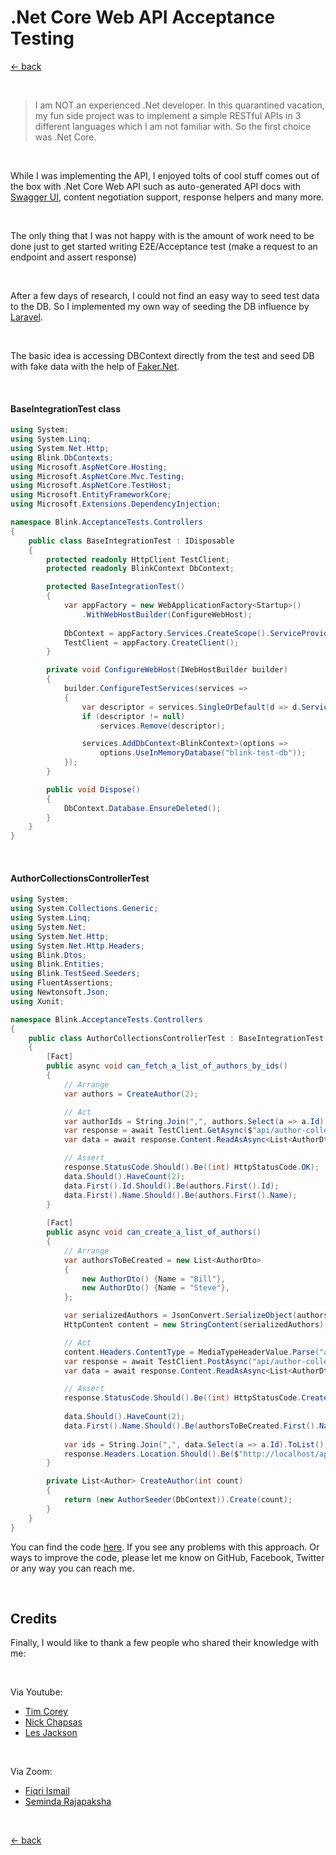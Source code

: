 # .Net Core Web API Acceptance Testing

[← back](https://milroyfraser.github.io)

<br>

> I am NOT an experienced .Net developer. In this quarantined vacation, my fun side project was to implement a simple RESTful APIs in 3 different languages which I am not familiar with. So the first choice was .Net Core.

<br>

While I was implementing the API, I enjoyed tolts of cool stuff comes out of the box with .Net Core Web API such as auto-generated API docs with [Swagger UI](https://swagger.io/tools/swagger-ui/), content negotiation support, response helpers and many more.

<br>

The only thing that I was not happy with is the amount of work need to be done just to get started writing E2E/Acceptance test (make a request to an endpoint and assert response)

<br>

After a few days of research, I could not find an easy way to seed test data to the DB. So I implemented my own way of seeding the DB influence by [Laravel](https://laravel.com/). 

<br>

The basic idea is accessing DBContext directly from the test and seed DB with fake data with the help of [Faker.Net](https://www.nuget.org/packages/Faker.Net/).

<br>

#### BaseIntegrationTest class

```c#
using System;
using System.Linq;
using System.Net.Http;
using Blink.DbContexts;
using Microsoft.AspNetCore.Hosting;
using Microsoft.AspNetCore.Mvc.Testing;
using Microsoft.AspNetCore.TestHost;
using Microsoft.EntityFrameworkCore;
using Microsoft.Extensions.DependencyInjection;

namespace Blink.AcceptanceTests.Controllers
{
    public class BaseIntegrationTest : IDisposable
    {
        protected readonly HttpClient TestClient;
        protected readonly BlinkContext DbContext;

        protected BaseIntegrationTest()
        {
            var appFactory = new WebApplicationFactory<Startup>()
                .WithWebHostBuilder(ConfigureWebHost);
            
            DbContext = appFactory.Services.CreateScope().ServiceProvider.GetService<BlinkContext>();
            TestClient = appFactory.CreateClient();
        }

        private void ConfigureWebHost(IWebHostBuilder builder)
        {
            builder.ConfigureTestServices(services =>
            {
                var descriptor = services.SingleOrDefault(d => d.ServiceType == typeof(DbContextOptions<BlinkContext>));
                if (descriptor != null)
                    services.Remove(descriptor);

                services.AddDbContext<BlinkContext>(options =>
                    options.UseInMemoryDatabase("blink-test-db"));
            });
        }

        public void Dispose()
        {
            DbContext.Database.EnsureDeleted();
        }
    }
}
``` 

<br>

#### AuthorCollectionsControllerTest

```c#
using System;
using System.Collections.Generic;
using System.Linq;
using System.Net;
using System.Net.Http;
using System.Net.Http.Headers;
using Blink.Dtos;
using Blink.Entities;
using Blink.TestSeed.Seeders;
using FluentAssertions;
using Newtonsoft.Json;
using Xunit;

namespace Blink.AcceptanceTests.Controllers
{
    public class AuthorCollectionsControllerTest : BaseIntegrationTest
    {
        [Fact]
        public async void can_fetch_a_list_of_authors_by_ids()
        {
            // Arrange
            var authors = CreateAuthor(2);

            // Act
            var authorIds = String.Join(",", authors.Select(a => a.Id).ToList());
            var response = await TestClient.GetAsync($"api/author-collections/({authorIds})");
            var data = await response.Content.ReadAsAsync<List<AuthorDto>>();

            // Assert
            response.StatusCode.Should().Be((int) HttpStatusCode.OK);
            data.Should().HaveCount(2);
            data.First().Id.Should().Be(authors.First().Id);
            data.First().Name.Should().Be(authors.First().Name);
        }
        
        [Fact]
        public async void can_create_a_list_of_authors()
        {
            // Arrange
            var authorsToBeCreated = new List<AuthorDto>
            {
                new AuthorDto() {Name = "Bill"},
                new AuthorDto() {Name = "Steve"},
            };

            var serializedAuthors = JsonConvert.SerializeObject(authorsToBeCreated, Formatting.Indented);
            HttpContent content = new StringContent(serializedAuthors);

            // Act
            content.Headers.ContentType = MediaTypeHeaderValue.Parse("application/json");
            var response = await TestClient.PostAsync("api/author-collections", content); 
            var data = await response.Content.ReadAsAsync<List<AuthorDto>>();

            // Assert
            response.StatusCode.Should().Be((int) HttpStatusCode.Created);
            
            data.Should().HaveCount(2);
            data.First().Name.Should().Be(authorsToBeCreated.First().Name);
            
            var ids = String.Join(",", data.Select(a => a.Id).ToList());
            response.Headers.Location.Should().Be($"http://localhost/api/author-collections/({ids})");
        }

        private List<Author> CreateAuthor(int count)
        {
            return (new AuthorSeeder(DbContext)).Create(count);
        }
    }
}
```

You can find the code [here](https://github.com/apichef/blink-restful-api-dot-net-core). If you see any problems with this approach. Or ways to improve the code, please let me know on GitHub, Facebook, Twitter or any way you can reach me.

<br>

## Credits

Finally, I would like to thank a few people who shared their knowledge with me:

<br>

Via Youtube:
- [Tim Corey](https://www.youtube.com/user/IAmTimCorey)
- [Nick Chapsas](https://www.youtube.com/user/ElfocrashDev)
- [Les Jackson](https://www.youtube.com/user/binarythistle)

<br>

Via Zoom:
- [Fiqri Ismail](https://www.linkedin.com/in/fiqriismail/)
- [Seminda Rajapaksha](https://www.linkedin.com/in/seminda/)

<br>

[← back](https://milroyfraser.github.io)
